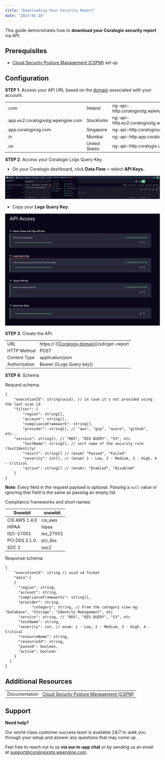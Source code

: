 ```yaml
---
title: "Downloading Your Security Report"
date: "2023-01-18"
---
```


This guide demonstrates how to **download your Coralogix security report** via API.

## Prerequisites

- [Cloud Security Posture Management (CSPM)](https://coralogixstg.wpengine.com/docs/cloud-security-posture-management-cspm/) set up

## Configuration

**STEP 1**. Access your API URL based on the [domain](https://coralogixstg.wpengine.com/docs/coralogix-domain/) associated with your account.

<table><tbody><tr><td>.com</td><td>Ireland</td><td>ng-api-http.coralogixstg.wpengine.com</td></tr><tr><td>.app.eu2.coralogixstg.wpengine.com</td><td>Stockholm</td><td>ng-api-http.eu2.coralogixstg.wpengine.com</td></tr><tr><td>.app.coralogixsg.com</td><td>Singapore</td><td>ng-api-http.coralogixsg.com</td></tr><tr><td>.in</td><td>Mumbai</td><td>ng-api-http.app.coralogix.in</td></tr><tr><td>.us</td><td>United States</td><td>ng-api-http.coralogix.us</td></tr></tbody></table>

**STEP 2**. Access your Coralogix Logs Query Key.

- On your Coralogix dashboard, click **Data Flow** > select **API Keys.**

![Data Flow > API Keys](images/Coralogix-dashboard-1024x151.png)

- Copy your **Logs Query Key.**

![Logs Query Key](images/API-ACCESS-1024x740.png)

**STEP 3**. Create the API.

<table><tbody><tr><td>URL</td><td>https:// {{<a href="https://coralogixstg.wpengine.com/docs/coralogix-domain/" target="_blank" rel="noreferrer noopener">Coralogix domain</a>}}/xdr/get-report</td></tr><tr><td>HTTP Method</td><td>POST</td></tr><tr><td>Content Type</td><td>application/json</td></tr><tr><td>Authorization</td><td>Bearer {{Logs Query key}}</td></tr></tbody></table>

**STEP 4**. Schema

Request schema.

```
{
	"executionId": string(uuid), // in case it's not provided using the last scan id
	"filter": {
		"region": string[],
		"account": string[],
		"complianceFramework": string[],
		"provider": string[], // "aws", "gcp", "azure", "github", etc...
    "service": string[], // "RDS", "BIG QUERY", "S3", etc
		"testName": string[], // sort name of the security rule (testIdentity)
		"result": string[] // (enum) "Passed", "Failed"
		"severity": int[], // (enum) 1 - Low, 2 - Medium, 3 - High, 4 - Critical 
		"active": string[] // (enum): "Enabled", "Disabled"
	}
}
```

**Note**: Every field in the request payload is optional. Passing a `null` value or ignoring that field is the same as passing an empty list.

Compliance frameworks and short names:

| Snowbit | snowbit |
| --- | --- |
| CIS AWS 1.4.0 | cis\_aws |
| HIPAA | hipaa |
| ISO-27001 | iso\_27001 |
| PCI DSS 3.1.0 | pci\_dss |
| SOC 2 | soc2 |

Response schema:

```
{
	"executionId": string // uuid v4 format
	"data":[
    {
      "region": string,
      "account": string,
      "complianceFrameworks": string[],
      "provider": string,
			"category": string, // From the category view eg: "Database", "Storage", "Identity Management", etc
      "service": string, // "RDS", "BIG QUERY", "S3", etc
      "testName": string,
      "severity": int, // enum: 1 - Low, 2 - Medium, 3 - High, 4 - Critical 
      "resourceName": string,
      "resourceId": string,
      "passed": boolean,
      "active": boolean
    }
  ]
}
```

## Additional Resources

<table><tbody><tr><td>Documentation</td><td><a href="https://coralogixstg.wpengine.com/docs/cloud-security-posture-management-cspm/">Cloud Security Posture Management (CSPM)</a></td></tr></tbody></table>

## Support

**Need help?**

Our world-class customer success team is available 24/7 to walk you through your setup and answer any questions that may come up.

Feel free to reach out to us **via our in-app chat** or by sending us an email at [support@coralogixstg.wpengine.com](mailto:support@coralogixstg.wpengine.com).
